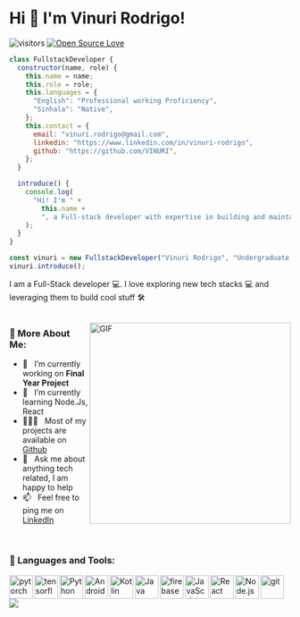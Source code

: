 
# Hi 👋 I'm Vinuri Rodrigo!

![visitors](https://visitor-badge.laobi.icu/badge?page_id=vinurirodrigo.vinurirodrigo)
[![Open Source Love](https://badges.frapsoft.com/os/v1/open-source.svg?v=102)](https://github.com/ellerbrock/open-source-badge/)
```javascript
class FullstackDeveloper {
  constructor(name, role) {
    this.name = name;
    this.role = role;
    this.languages = {
      "English": "Professional working Proficiency",
      "Sinhala": "Native",
    };
    this.contact = {
      email: "vinuri.rodrigo@gmail.com",
      linkedin: "https://www.linkedin.com/in/vinuri-rodrigo",
      github: "https://github.com/VINURI",
    };
  }

  introduce() {
    console.log(
      "Hi! I'm " +
        this.name +
        ", a Full-stack developer with expertise in building and maintaining web🌐, mobile📱, and deep-learning🤖 applications."
    );
  }
}

const vinuri = new FullstackDeveloper("Vinuri Rodrigo", "Undergraduate Student");
vinuri.introduce();

```
I am a Full-Stack developer 💻. I love exploring new tech stacks 💻 and leveraging them to build cool stuff 🛠️ 
<br/>
<br/>

<img align="right" alt="GIF" src="https://raw.githubusercontent.com/rahul-jha98/rahul-jha98/main/techstack.gif" width="360px"/>

### 🧐 More About Me:

- 🔭 &nbsp; I’m currently working on **Final Year Project**
- 🌱 &nbsp; I’m currently learning Node.Js, React 
- 👨🏻‍💻 &nbsp; Most of my projects are available on [Github](https://github.com/vinurirodrigo?tab=repositories)
- 💬 &nbsp; Ask me about anything tech related, I am happy to help
- 📫 &nbsp; Feel free to ping me on [LinkedIn](www.linkedin.com/in/vinuri-rodrigo/)
<br>

### 🔨 Languages and Tools:
<a href="https://pytorch.org/" target="_blank"> <img align="left" src="https://raw.githubusercontent.com/rahul-jha98/github_readme_icons/main/language_and_tools/square/pytorch/pytorch.svg" alt="pytorch" height="42px"/> </a> 
<a href="https://www.tensorflow.org" target="_blank"> <img align="left" src="https://raw.githubusercontent.com/rahul-jha98/github_readme_icons/main/language_and_tools/square/tensorflow/tensorflow.svg" alt="tensorflow" height="42px"/> </a> 
<a href="https://www.python.org" target="_blank"><img align="left" alt="Python" height ="42px" src="https://raw.githubusercontent.com/rahul-jha98/github_readme_icons/main/language_and_tools/square/python/python.svg"></a>
<a href="https://developer.android.com" target="_blank"> <img align="left" alt="Android" height ="42px" src="https://raw.githubusercontent.com/rahul-jha98/github_readme_icons/main/language_and_tools/square/android/android.svg"> </a>
<a href="https://kotlinlang.org" target="_blank"><img align="left" alt="Kotlin" height ="42px" src="https://raw.githubusercontent.com/rahul-jha98/github_readme_icons/main/language_and_tools/square/kotlin/kotlin.svg"></a>
<a href="https://www.java.com" target="_blank"><img align="left" alt="Java" height ="42px" src="https://raw.githubusercontent.com/rahul-jha98/github_readme_icons/main/language_and_tools/square/java/java.svg"></a>
<a href="https://firebase.google.com/" target="_blank"> <img align="left" src="https://raw.githubusercontent.com/rahul-jha98/github_readme_icons/main/language_and_tools/square/firebase/firebase.svg" alt="firebase" height ="42px"/> </a>
<a href="https://developer.mozilla.org/en-US/docs/Web/JavaScript" target="_blank"> <img align="left" alt="JavaScript" height ="42px"  src="https://raw.githubusercontent.com/rahul-jha98/github_readme_icons/main/language_and_tools/square/javascript/javascript.svg"> </a>
<a href="https://reactjs.org/" target="_blank"> <img align="left" alt="React" height ="42px" src="https://raw.githubusercontent.com/rahul-jha98/github_readme_icons/main/language_and_tools/square/react/react.svg"></a>
<a href="https://nodejs.org" target="_blank"><img align="left" alt="Node.js" height ="42px" src="https://raw.githubusercontent.com/rahul-jha98/github_readme_icons/main/language_and_tools/square/node/node.svg"></a>
<a href="https://git-scm.com/" target="_blank"> <img src="https://raw.githubusercontent.com/rahul-jha98/github_readme_icons/main/language_and_tools/square/git-scm/git-scm.svg" align="left" alt="git" height='42px'/> </a>
<a href="[https://git-scm.com/](https://developer.mozilla.org/en-US/docs/Learn/HTML/Introduction_to_HTML/Getting_started)" target="_blank"><img src="https://user-images.githubusercontent.com/25181517/192158954-f88b5814-d510-4564-b285-dff7d6400dad.png"/> </a>

<br>
